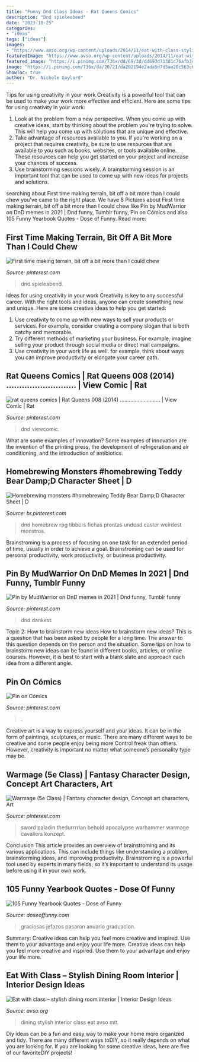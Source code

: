 ```yaml
---
title: "Funny Dnd Class Ideas - Rat Queens Comics"
description: "Dnd spieleabend"
date: "2023-10-25"
categories:
- "ideas"
tags: ["ideas"]
images:
- "https://www.avso.org/wp-content/uploads/2014/11/eat-with-class-stylish-dining-room-interior-1415264854.jpg"
featuredImage: "https://www.avso.org/wp-content/uploads/2014/11/eat-with-class-stylish-dining-room-interior-1415264854.jpg"
featured_image: "https://i.pinimg.com/736x/dd/69/3d/dd693d713d1c76afb3ce112c78f11439.jpg"
image: "https://i.pinimg.com/736x/da/20/21/da202194e2ada5d7d5ae28c563c663c7.jpg"
ShowToc: true
author: "Dr. Nichole Gaylord"
---
```



Tips for using creativity in your work
Creativity is a powerful tool that can be used to make your work more effective and efficient. Here are some tips for using creativity in your work:
1. Look at the problem from a new perspective. When you come up with creative ideas, start by thinking about the problem you're trying to solve. This will help you come up with solutions that are unique and effective.
2. Take advantage of resources available to you. If you're working on a project that requires creativity, be sure to use resources that are available to you such as books, websites, or tools available online. These resources can help you get started on your project and increase your chances of success.
3. Use brainstorming sessions wisely. A brainstorming session is an important tool that can be used to come up with new ideas for projects and solutions.

	

		
searching about First time making terrain, bit off a bit more than I could chew you've came to the right place. We have 8 Pictures about First time making terrain, bit off a bit more than I could chew like Pin by MudWarrior on DnD memes in 2021 | Dnd funny, Tumblr funny, Pin on Cómics and also 105 Funny Yearbook Quotes - Dose of Funny. Read more:
		
    
## First Time Making Terrain, Bit Off A Bit More Than I Could Chew

<img loading=lazy src="https://i.pinimg.com/736x/dd/69/3d/dd693d713d1c76afb3ce112c78f11439.jpg" onerror="this.onerror=null;this.src='https://tse4.mm.bing.net/th?id=OIP.C10XtAzD4XbYd0auamPBWAHaJ3&amp;pid=15.1';" alt="First time making terrain, bit off a bit more than I could chew">

_Source: pinterest.com_

>dnd spieleabend. 

	

Ideas for using creativity in your work
Creativity is key to any successful career. With the right tools and ideas, anyone can create something new and unique. Here are some creative ideas to help you get started: 
1. Use creativity to come up with new ways to sell your products or services. For example, consider creating a company slogan that is both catchy and memorable. 
2. Try different methods of marketing your business. For example, imagine selling your product through social media or direct mail campaigns. 
3. Use creativity in your work life as well. for example, think about ways you can improve productivity or elongate your career path.

    
## Rat Queens Comics | Rat Queens 008 (2014) ……………………… | View Comic | Rat

<img loading=lazy src="https://i.pinimg.com/736x/0c/e0/10/0ce010287ff4b2f4085f2e5a9f5dfb0d.jpg" onerror="this.onerror=null;this.src='https://tse3.mm.bing.net/th?id=OIP.AEW6A_nlQKpgodveQr-8IQHaLY&amp;pid=15.1';" alt="rat queens comics | Rat Queens 008 (2014) ……………………… | View Comic | Rat">

_Source: pinterest.com_

>dnd viewcomic. 

	

What are some examples of innovation?
Some examples of innovation are the invention of the printing press, the development of refrigeration and air conditioning, and the introduction of antibiotics.

    
## Homebrewing Monsters #homebrewing Teddy Bear Damp;D Character Sheet | D

<img loading=lazy src="https://i.pinimg.com/736x/48/d3/9d/48d39d8d34292ff2c8e46bbd3df61760.jpg" onerror="this.onerror=null;this.src='https://tse4.mm.bing.net/th?id=OIP.yGc1jpKJ01TwZ4itt4dUvwHaKb&amp;pid=15.1';" alt="Homebrewing monsters #homebrewing Teddy Bear Damp;D Character Sheet | D">

_Source: br.pinterest.com_

>dnd homebrew rpg tibbers fichas prontas undead caster weirdest monstros. 

	

Brainstroming is a process of focusing on one task for an extended period of time, usually in order to achieve a goal. Brainstroming can be used for personal productivity, work productivity, or business productivity.

    
## Pin By MudWarrior On DnD Memes In 2021 | Dnd Funny, Tumblr Funny

<img loading=lazy src="https://i.pinimg.com/736x/78/53/e6/7853e615911c4ce52336ac52a2dc9c7f--nerdy.jpg" onerror="this.onerror=null;this.src='https://tse1.mm.bing.net/th?id=OIP.6d9AA7ePZn6T9FLRSsf4SgHaLQ&amp;pid=15.1';" alt="Pin by MudWarrior on DnD memes in 2021 | Dnd funny, Tumblr funny">

_Source: pinterest.com_

>dnd dankest. 

	

Topic 2: How to brainstorm new ideas
How to brainstorm new ideas? This is a question that has been asked by people for a long time. The answer to this question depends on the person and the situation. Some tips on how to brainstorm new ideas can be found in different books, articles, or online courses. However, it is best to start with a blank slate and approach each idea from a different angle.

    
## Pin On Cómics

<img loading=lazy src="https://i.pinimg.com/736x/da/20/21/da202194e2ada5d7d5ae28c563c663c7.jpg" onerror="this.onerror=null;this.src='https://tse3.mm.bing.net/th?id=OIP.oKdUuyuIFSL0HOwIdrK7WQHaKk&amp;pid=15.1';" alt="Pin on Cómics">

_Source: pinterest.com_

>. 

	

Creative art is a way to express yourself and your ideas. It can be in the form of paintings, sculptures, or music. There are many different ways to be creative and some people enjoy being more Control freak than others. However, creativity is important no matter what someone’s personality type may be.

    
## Warmage (5e Class) | Fantasy Character Design, Concept Art Characters, Art

<img loading=lazy src="https://i.pinimg.com/736x/2f/4d/ed/2f4ded9b55ad04908f91f520607bf8a9--character-ideas-character-art.jpg" onerror="this.onerror=null;this.src='https://tse4.mm.bing.net/th?id=OIP.JbzkeNQlwjkITaweynWSqgAAAA&amp;pid=15.1';" alt="Warmage (5e Class) | Fantasy character design, Concept art characters, Art">

_Source: pinterest.com_

>sword paladin thedurrrrian behold apocalypse warhammer warmage cavaliers konzept. 

	

Conclusion
This article provides an overview of brainstroming and its various applications. This can include things like understanding a problem, brainstorming ideas, and improving productivity. Brainstroming is a powerful tool used by experts in many fields, so it’s important to understand its usage before using it in your own work.

    
## 105 Funny Yearbook Quotes - Dose Of Funny

<img loading=lazy src="https://www.doseoffunny.com/wp-content/uploads/2014/06/funny-yearbook-quotes-31.jpg" onerror="this.onerror=null;this.src='https://tse2.mm.bing.net/th?id=OIP.N3P4abP-s3JVdVAMFKkdfwHaLH&amp;pid=15.1';" alt="105 Funny Yearbook Quotes - Dose of Funny">

_Source: doseoffunny.com_

>graciosas jefazos pasaron anuario graduacion. 

	

Summary: Creative ideas can help you feel more creative and inspired. Use them to your advantage and enjoy your life more.
Creative ideas can help you feel more creative and inspired. Use them to your advantage and enjoy your life more.

    
## Eat With Class – Stylish Dining Room Interior | Interior Design Ideas

<img loading=lazy src="https://www.avso.org/wp-content/uploads/2014/11/eat-with-class-stylish-dining-room-interior-1415264854.jpg" onerror="this.onerror=null;this.src='https://tse1.mm.bing.net/th?id=OIP.D47i0bwbMN-N-4ljMROSuwHaKf&amp;pid=15.1';" alt="Eat with class – stylish dining room interior | Interior Design Ideas">

_Source: avso.org_

>dining stylish interior class eat avso mit. 

	

Diy ideas can be a fun and easy way to make your home more organized and tidy. There are many different ways toDIY, so it really depends on what you are looking for. If you are looking for some creative ideas, here are five of our favoriteDIY projects!

